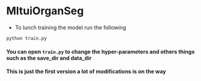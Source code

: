 # MltuiOrganSeg


- To lunch training the model run the following 

```shell
python train.py
```

#### You can open `train.py` to change the hyper-parameters and others things such as the save_dir and data_dir 

#### This is just the first version a lot of modifications is on the way 
